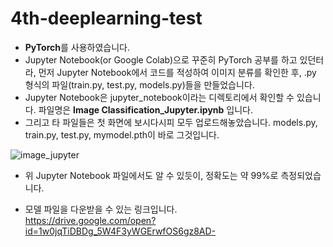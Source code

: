 # 4th-deeplearning-test

* **PyTorch**를 사용하였습니다.
* Jupyter Notebook(or Google Colab)으로 꾸준히 PyTorch 공부를 하고 있던터라, 먼저 Jupyter Notebook에서 코드를 적성하여 이미지 분류를 확인한 후, .py 형식의 파일(train.py, test.py, models.py)들을 만들었습니다.
* Jupyter Notebook은 jupyter_notebook이라는 디렉토리에서 확인할 수 있습니다. 파일명은 **Image Classification_Jupyter.ipynb** 입니다.
* 그리고 타 파일들은 첫 화면에 보시다시피 모두 업로드해놓았습니다. models.py, train.py, test.py, mymodel.pth이 바로 그것입니다.

![image_jupyter](https://user-images.githubusercontent.com/37537208/52957347-d15b0f80-33d4-11e9-9d45-b56742869ead.PNG)

* 위 Jupyter Notebook 파일에서도 알 수 있듯이, 정확도는 약 99%로 측정되었습니다.

* 모델 파일을 다운받을 수 있는 링크입니다.  
https://drive.google.com/open?id=1w0jqTiDBDg_5W4F3yWGErwfOS6gz8AD-
